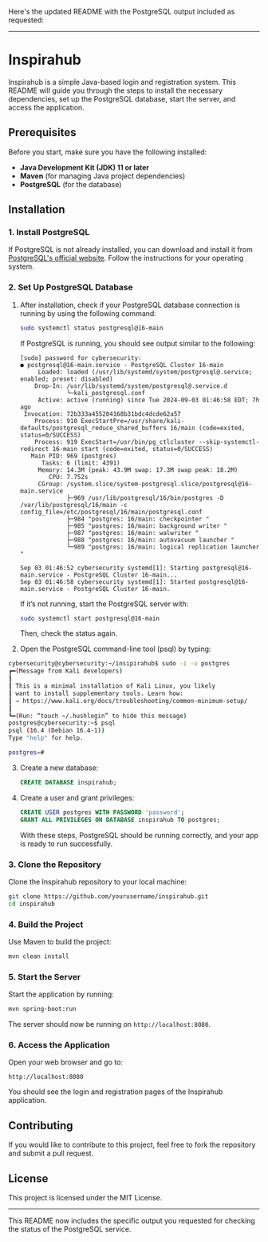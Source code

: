 Here's the updated README with the PostgreSQL output included as requested:

---

# Inspirahub

Inspirahub is a simple Java-based login and registration system. This README will guide you through the steps to install the necessary dependencies, set up the PostgreSQL database, start the server, and access the application.

## Prerequisites

Before you start, make sure you have the following installed:

- **Java Development Kit (JDK) 11 or later**
- **Maven** (for managing Java project dependencies)
- **PostgreSQL** (for the database)

## Installation

### 1. Install PostgreSQL

If PostgreSQL is not already installed, you can download and install it from [PostgreSQL's official website](https://www.postgresql.org/download/). Follow the instructions for your operating system.

### 2. Set Up PostgreSQL Database

1. After installation, check if your PostgreSQL database connection is running by using the following command:

   ```bash
   sudo systemctl status postgresql@16-main
   ```

   If PostgreSQL is running, you should see output similar to the following:

   ```
   [sudo] password for cybersecurity: 
   ● postgresql@16-main.service - PostgreSQL Cluster 16-main
        Loaded: loaded (/usr/lib/systemd/system/postgresql@.service; enabled; preset: disabled)
       Drop-In: /usr/lib/systemd/system/postgresql@.service.d
                └─kali_postgresql.conf
        Active: active (running) since Tue 2024-09-03 01:46:58 EDT; 7h ago
    Invocation: 72b333a455204168b31bdc4dcde62a57
       Process: 910 ExecStartPre=/usr/share/kali-defaults/postgresql_reduce_shared_buffers 16/main (code=exited, status=0/SUCCESS)
       Process: 919 ExecStart=/usr/bin/pg_ctlcluster --skip-systemctl-redirect 16-main start (code=exited, status=0/SUCCESS)
      Main PID: 969 (postgres)
         Tasks: 6 (limit: 4391)
        Memory: 14.3M (peak: 43.9M swap: 17.3M swap peak: 18.2M)
           CPU: 7.752s
        CGroup: /system.slice/system-postgresql.slice/postgresql@16-main.service
                ├─969 /usr/lib/postgresql/16/bin/postgres -D /var/lib/postgresql/16/main -c config_file=/etc/postgresql/16/main/postgresql.conf
                ├─984 "postgres: 16/main: checkpointer "
                ├─985 "postgres: 16/main: background writer "
                ├─987 "postgres: 16/main: walwriter "
                ├─988 "postgres: 16/main: autovacuum launcher "
                └─989 "postgres: 16/main: logical replication launcher "

   Sep 03 01:46:52 cybersecurity systemd[1]: Starting postgresql@16-main.service - PostgreSQL Cluster 16-main...
   Sep 03 01:46:58 cybersecurity systemd[1]: Started postgresql@16-main.service - PostgreSQL Cluster 16-main.
   ```

   If it’s not running, start the PostgreSQL server with:

   ```bash
   sudo systemctl start postgresql@16-main
   ```

   Then, check the status again.

2. Open the PostgreSQL command-line tool (psql) by typing:


 ```bash
 cybersecurity@cybersecurity:~/insipirahub$ sudo -i -u postgres                     
┏━(Message from Kali developers)
┃
┃ This is a minimal installation of Kali Linux, you likely
┃ want to install supplementary tools. Learn how:
┃ ⇒ https://www.kali.org/docs/troubleshooting/common-minimum-setup/
┃
┗━(Run: “touch ~/.hushlogin” to hide this message)
postgres@cybersecurity:~$ psql
psql (16.4 (Debian 16.4-1))
Type "help" for help.

postgres=# 

```
3. Create a new database:

   ```sql
   CREATE DATABASE inspirahub;
   ```

4. Create a user and grant privileges:

   ```sql
   CREATE USER postgres WITH PASSWORD 'password';
   GRANT ALL PRIVILEGES ON DATABASE inspirahub TO postgres;
   ```

   With these steps, PostgreSQL should be running correctly, and your app is ready to run successfully.

### 3. Clone the Repository

Clone the Inspirahub repository to your local machine:

```bash
git clone https://github.com/yourusername/inspirahub.git
cd inspirahub
```

### 4. Build the Project

Use Maven to build the project:

```bash
mvn clean install
```

### 5. Start the Server

Start the application by running:

```bash
mvn spring-boot:run
```

The server should now be running on `http://localhost:8080`.

### 6. Access the Application

Open your web browser and go to:

```
http://localhost:8080
```

You should see the login and registration pages of the Inspirahub application.

## Contributing

If you would like to contribute to this project, feel free to fork the repository and submit a pull request.

## License

This project is licensed under the MIT License.

---

This README now includes the specific output you requested for checking the status of the PostgreSQL service.